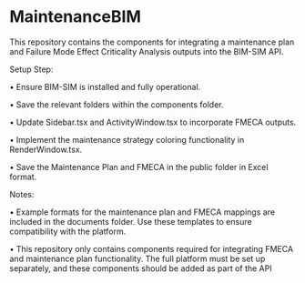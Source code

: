 # MaintenanceBIM
This repository contains the components for integrating a maintenance plan and Failure Mode Effect Criticality Analysis outputs into the BIM-SIM API.

Setup Step:

•	Ensure BIM-SIM is installed and fully operational.

•	Save the relevant folders within the components folder.

•	Update Sidebar.tsx and  ActivityWindow.tsx  to incorporate FMECA outputs.

•	Implement the maintenance strategy coloring functionality in RenderWindow.tsx.

•	Save the Maintenance Plan and FMECA in the public folder in Excel format.

Notes:

•	Example formats for the maintenance plan and FMECA mappings are included in the documents folder. Use these templates to ensure compatibility with the platform.

•	This repository only contains components required for integrating FMECA and maintenance plan functionality. The full platform must be set up separately, and these components should be added as part of the API

